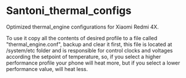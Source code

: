 # Santoni_thermal_configs
Optimized thermal_engine configurations for Xiaomi Redmi 4X.

To use it copy all the contents of desired profile to a file called "thermal_engine.conf", backup and clear it first, this file is located at /system/etc folder and is responsible for control clocks and voltages according the setpoint of temperature, so, if you select a higher performance profile your phone will heat more, but if you select a lower performance value, will heat less.
